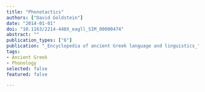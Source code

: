 ```yaml
---
title: "Phonotactics"
authors: ["David Goldstein"]
date: "2014-01-01"
doi: "10.1163/2214-448X_eagll_SIM_00000474"
abstract: ""
publication_types: ["6"]
publication: "_Encyclopedia of ancient Greek language and linguistics_"
tags:
- Ancient Greek
- Phonology
selected: false
featured: false

---
```

